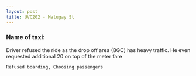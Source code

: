```yaml
---
layout: post
title: UVC202 - Malugay St
---
```


### Name of taxi:   

Driver refused the ride as the drop off area (BGC) has heavy traffic. He even requested additional 20 on top of the meter fare

```Refused boarding, Choosing passengers```
